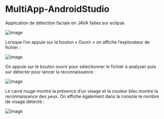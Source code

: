 # MultiApp-AndroidStudio

Application de détection faciale en JAVA faites sur eclipse.

![image](https://user-images.githubusercontent.com/84070314/210838921-8cfa7364-e28c-44c7-ad36-2205e89157d8.png)

Lorsque l’on appuie sur le bouton « Ouvrir » on affiche l’explorateur de fichier :

![image](https://user-images.githubusercontent.com/84070314/210838986-3f9c31c9-cfaa-4dfc-890b-183cc0584bf0.png)

On appuie sur le bouton ouvrir pour sélectionner le fichier à analyser puis sur détecter pour lancer la reconnaissance :

![image](https://user-images.githubusercontent.com/84070314/210839003-51ec6915-fae8-40e6-b05b-4629f2da94ee.png)

Le carré rouge montre la présence d’un visage et la couleur bleu montre la reconnaissance des yeux.
On affiche également dans la console le nombre de visage détecté : 

![image](https://user-images.githubusercontent.com/84070314/210839013-c4609b52-f74e-41ea-babb-18bd99415820.png)

